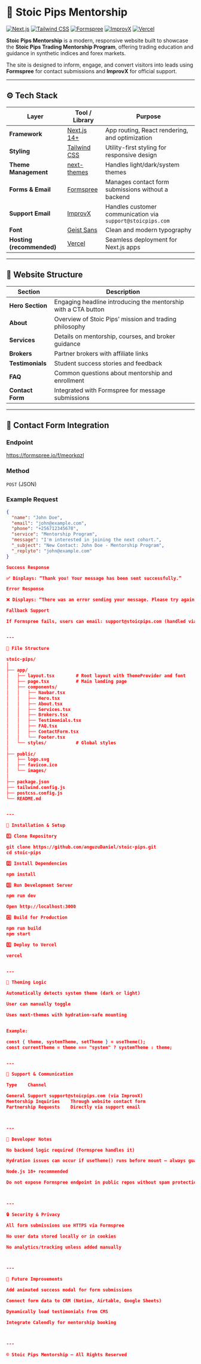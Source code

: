 # 🧭 Stoic Pips Mentorship

[![Next.js](https://img.shields.io/badge/Next.js-000000?style=for-the-badge&logo=nextdotjs&logoColor=white)](https://nextjs.org/) 
[![Tailwind CSS](https://img.shields.io/badge/Tailwind%20CSS-38B2AC?style=for-the-badge&logo=tailwind-css&logoColor=white)](https://tailwindcss.com/) 
[![Formspree](https://img.shields.io/badge/Formspree-FF6B6B?style=for-the-badge&logo=formspree&logoColor=white)](https://formspree.io/) 
[![ImprovX](https://img.shields.io/badge/ImprovX-6C63FF?style=for-the-badge&logo=zapier&logoColor=white)](https://improvx.ai) 
[![Vercel](https://img.shields.io/badge/Vercel-000000?style=for-the-badge&logo=vercel&logoColor=white)](https://vercel.com/)  

**Stoic Pips Mentorship** is a modern, responsive website built to showcase the **Stoic Pips Trading Mentorship Program**, offering trading education and guidance in synthetic indices and forex markets.  

The site is designed to inform, engage, and convert visitors into leads using **Formspree** for contact submissions and **ImprovX** for official support.

---

## ⚙️ Tech Stack

| Layer | Tool / Library | Purpose |
|-------|----------------|----------|
| **Framework** | [Next.js 14+](https://nextjs.org/) | App routing, React rendering, and optimization |
| **Styling** | [Tailwind CSS](https://tailwindcss.com/) | Utility-first styling for responsive design |
| **Theme Management** | [next-themes](https://github.com/pacocoursey/next-themes) | Handles light/dark/system themes |
| **Forms & Email** | [Formspree](https://formspree.io/f/meorkqzl) | Manages contact form submissions without a backend |
| **Support Email** | [ImprovX](https://improvx.ai) | Handles customer communication via `support@stoicpips.com` |
| **Font** | [Geist Sans](https://vercel.com/font) | Clean and modern typography |
| **Hosting (recommended)** | [Vercel](https://vercel.com/) | Seamless deployment for Next.js apps |

---

## 🧩 Website Structure

| Section | Description |
|----------|--------------|
| **Hero Section** | Engaging headline introducing the mentorship with a CTA button |
| **About** | Overview of Stoic Pips’ mission and trading philosophy |
| **Services** | Details on mentorship, courses, and broker guidance |
| **Brokers** | Partner brokers with affiliate links |
| **Testimonials** | Student success stories and feedback |
| **FAQ** | Common questions about mentorship and enrollment |
| **Contact Form** | Integrated with Formspree for message submissions |

---

## 📨 Contact Form Integration

### Endpoint

https://formspree.io/f/meorkqzl

### Method
`POST` (JSON)

### Example Request
```json
{
  "name": "John Doe",
  "email": "john@example.com",
  "phone": "+256712345678",
  "service": "Mentorship Program",
  "message": "I'm interested in joining the next cohort.",
  "_subject": "New Contact: John Doe - Mentorship Program",
  "_replyto": "john@example.com"
}

Success Response

✅ Displays: “Thank you! Your message has been sent successfully.”

Error Response

❌ Displays: “There was an error sending your message. Please try again or email us directly.”

Fallback Support

If Formspree fails, users can email: support@stoicpips.com (handled via ImprovX)


---

🧱 File Structure

stoic-pips/
│
├── app/
│   ├── layout.tsx        # Root layout with ThemeProvider and font
│   ├── page.tsx          # Main landing page
│   ├── components/
│   │   ├── Navbar.tsx
│   │   ├── Hero.tsx
│   │   ├── About.tsx
│   │   ├── Services.tsx
│   │   ├── Brokers.tsx
│   │   ├── Testimonials.tsx
│   │   ├── FAQ.tsx
│   │   ├── ContactForm.tsx
│   │   └── Footer.tsx
│   └── styles/           # Global styles
│
├── public/
│   ├── logo.svg
│   ├── favicon.ico
│   └── images/
│
├── package.json
├── tailwind.config.js
├── postcss.config.js
└── README.md


---

🧰 Installation & Setup

1️⃣ Clone Repository

git clone https://github.com/anguzuDaniel/stoic-pips.git
cd stoic-pips

2️⃣ Install Dependencies

npm install

3️⃣ Run Development Server

npm run dev

Open http://localhost:3000

4️⃣ Build for Production

npm run build
npm start

5️⃣ Deploy to Vercel

vercel


---

🎨 Theming Logic

Automatically detects system theme (dark or light)

User can manually toggle

Uses next-themes with hydration-safe mounting


Example:

const { theme, systemTheme, setTheme } = useTheme();
const currentTheme = theme === "system" ? systemTheme : theme;


---

💬 Support & Communication

Type	Channel

General Support	support@stoicpips.com (via ImprovX)
Mentorship Inquiries	Through website contact form
Partnership Requests	Directly via support email



---

🧠 Developer Notes

No backend logic required (Formspree handles it)

Hydration issues can occur if useTheme() runs before mount — always guard rendering with mounted check

Node.js 18+ recommended

Do not expose Formspree endpoint in public repos without spam protection



---

🔒 Security & Privacy

All form submissions use HTTPS via Formspree

No user data stored locally or in cookies

No analytics/tracking unless added manually



---

🚀 Future Improvements

Add animated success modal for form submissions

Connect form data to CRM (Notion, Airtable, Google Sheets)

Dynamically load testimonials from CMS

Integrate Calendly for mentorship booking



---

© Stoic Pips Mentorship — All Rights Reserved